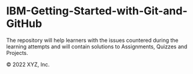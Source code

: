 # IBM-Getting-Started-with-Git-and-GitHub
The repository will help learners with the issues countered during the learning attempts and will contain solutions to Assignments, Quizzes and Projects.


© 2022 XYZ, Inc.
